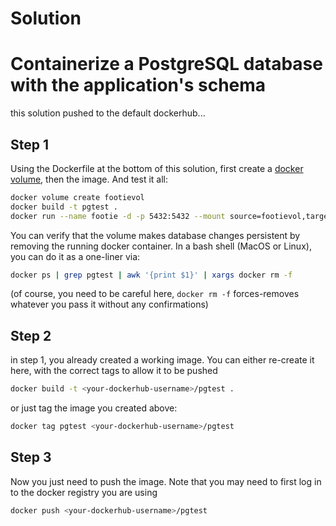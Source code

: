 # Solution

# Containerize a PostgreSQL database with the application's schema

this solution pushed to the default dockerhub...

## Step 1

Using the Dockerfile at the bottom of this solution, first create a [docker volume](https://docs.docker.com/storage/volumes/), then the image. And test it all:

```sh
docker volume create footievol
docker build -t pgtest .
docker run --name footie -d -p 5432:5432 --mount source=footievol,target=/var/lib/postgresql/data pgtest
```

You can verify that the volume makes database changes persistent by removing the running docker container. In a bash shell (MacOS or Linux), you can do it as a one-liner via:

```sh
docker ps | grep pgtest | awk '{print $1}' | xargs docker rm -f
```

(of course, you need to be careful here, `docker rm -f` forces-removes whatever you pass it without any confirmations)

## Step 2

in step 1, you already created a working image. You can either re-create it here, with the correct tags to allow it to be pushed

```sh
docker build -t <your-dockerhub-username>/pgtest .
```

or just tag the image you created above:

```sh
docker tag pgtest <your-dockerhub-username>/pgtest
```

## Step 3

Now you just need to push the image. Note that you may need to first log in to the docker registry you are using

```sh
docker push <your-dockerhub-username>/pgtest
```

